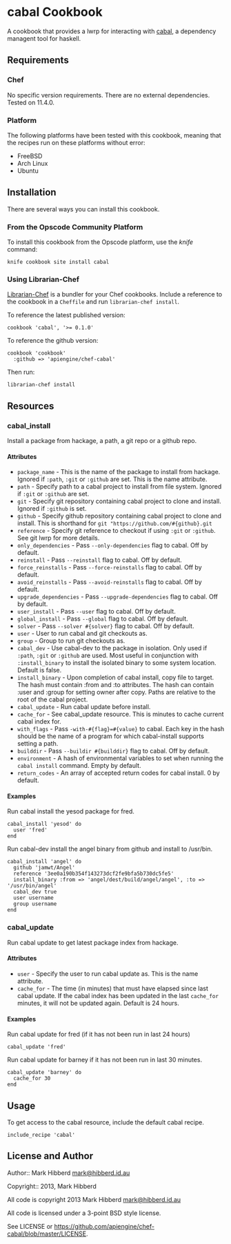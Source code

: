 cabal Cookbook
==============

A cookbook that provides a lwrp for interacting with
[cabal](http://www.haskell.org/haskellwiki/Cabal-Install), a
dependency managent tool for haskell.

Requirements
------------

### Chef

No specific version requirements. There are no external
dependencies. Tested on 11.4.0.

### Platform

The following platforms have been tested with this cookbook, meaning that the
recipes run on these platforms without error:

 * FreeBSD
 * Arch Linux
 * Ubuntu


Installation
------------

There are several ways you can install this cookbook.

### <a name="installation-platform"></a> From the Opscode Community Platform

To install this cookbook from the Opscode platform, use the *knife* command:

    knife cookbook site install cabal

### <a name="installation-librarian"></a> Using Librarian-Chef

[Librarian-Chef](https://github.com/applicationsonline/librarian-chef)
is a bundler for your Chef cookbooks.  Include a reference to the
cookbook in a `Cheffile` and run `librarian-chef install`.

To reference the latest published version:

    cookbook 'cabal', '>= 0.1.0'

To reference the github version:

    cookbook 'cookbook'
      :github => 'apiengine/chef-cabal'

Then run:

    librarian-chef install

Resources
---------


### cabal_install

Install a package from hackage, a path, a git repo or a github repo.

#### Attributes

 * `package_name` - This is the name of the package to install from hackage. Ignored if `:path`, `:git` or `:github` are set. This is the name attribute.
 * `path` - Specify path to a cabal project to install from file system. Ignored if `:git` or `:github` are set.
 * `git` - Specify git repository containing cabal project to clone and install. Ignored if `:github` is set.
 * `github` - Specify github repository containing cabal project to clone and install. This is shorthand for `git "https://github.com/#{github}.git`
 * `reference` - Specify git reference to checkout if using `:git` or `:github`. See git lwrp for more details.
 * `only_dependencies` - Pass `--only-dependencies` flag to cabal. Off by default.
 * `reinstall` - Pass `--reinstall` flag to cabal. Off by default.
 * `force_reinstalls` - Pass `--force-reinstalls` flag to cabal. Off by default.
 * `avoid_reinstalls` - Pass `--avoid-reinstalls` flag to cabal. Off by default.
 * `upgrade_dependencies` - Pass `--upgrade-dependencies` flag to cabal. Off by default.
 * `user_install` - Pass `--user` flag to cabal. Off by default.
 * `global_install` - Pass `--global` flag to cabal. Off by default.
 * `solver` - Pass `--solver #{solver}` flag to cabal. Off by default.
 * `user` - User to run cabal and git checkouts as.
 * `group` - Group to run git checkouts as.
 * `cabal_dev` - Use cabal-dev to the package in isolation. Only used if `:path`, `:git` or `:github` are used. Most useful in conjunction with `:install_binary` to install the isolated binary to some system location. Default is false.
 * `install_binary` - Upon completion of cabal install, copy file to target. The hash must contain :from and :to attributes. The hash can contain :user and :group for setting owner after copy. Paths are relative to the root of the cabal project.
 * `cabal_update` - Run cabal update before install.
 * `cache_for` - See cabal_update resource. This is minutes to cache current cabal index for.
 * `with_flags` - Pass `-with-#{flag}=#{value}` to cabal. Each key in the hash should be the name of a program for which cabal-install supports setting a path.
 * `builddir` - Pass `--buildir #{builddir}` flag to cabal. Off by default.
 * `environment` - A hash of environmental variables to set when running the `cabal install` command.  Empty by default.
 * `return_codes` - An array of accepted return codes for cabal install.  0 by default.

#### Examples

Run cabal install the yesod package for fred.

    cabal_install 'yesod' do
      user 'fred'
    end


Run cabal-dev install the angel binary from github and install to /usr/bin.

    cabal_install 'angel' do
      github 'jamwt/Angel'
      reference '3ee0a190b354f143273dcf2fe9bfa5b730dc5fe5'
      install_binary :from => 'angel/dest/build/angel/angel', :to => '/usr/bin/angel'
      cabal_dev true
      user username
      group username
    end

### cabal_update

Run cabal update to get latest package index from hackage.

#### Attributes

 * `user` - Specify the user to run cabal update as. This is the name attribute.
 * `cache_for` - The time (in minutes) that must have elapsed since last cabal update. If the cabal index has been updated in the last `cache_for` minutes, it will not be updated again. Default is 24 hours.

#### Examples

Run cabal update for fred (if it has not been run in last 24 hours)

    cabal_update 'fred'


Run cabal update for barney if it has not been run in last 30 minutes.

    cabal_update 'barney' do
      cache_for 30
    end

Usage
-----

To get access to the cabal resource, include the default cabal recipe.

    include_recipe 'cabal'



License and Author
------------------

Author:: Mark Hibberd <mark@hibberd.id.au>

Copyright:: 2013, Mark Hibberd

All code is copyright 2013 Mark Hibberd <mark@hibberd.id.au>

All code is licensed under a 3-point BSD style license.

See LICENSE or https://github.com/apiengine/chef-cabal/blob/master/LICENSE.
